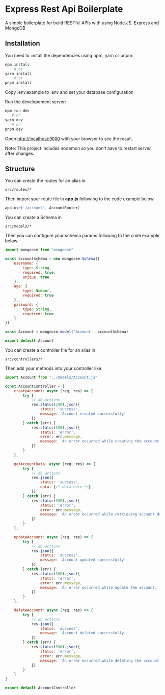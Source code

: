 # Express Rest Api Boilerplate

A simple boilerplate for build RESTful APIs with using Node.JS, Express and MongoDB

## Installation
You need to install the dependencies using npm, yarn or pnpm:

```bash
npm install
    # or
yarn install
    # or
pnpm install
```

Copy .env.example to .env and set your database configuration

Run the developement server:

```bash
npm run dev
   # or
yarn dev
   # or
pnpm dev
```

Open [http://localhost:9000](http://localhost:9000) with your browser to see the result.

Note: This project includes nodemon so you don't have to restart server after changes.

## Structure 

You can create the routes for an alias in

    src/routes/* 

Then import your route file in **app.js** following to the code example below.

```javascript
app.use('/account', AccountRouter)
```

You can create a Schema in 

    src/models/*

Then you can configure your schema params following to the code example below. 

```javascript 
import mongoose from "mongoose"

const accountSchema = new mongoose.Schema({
    username: {
        type: String,
        required: true,
        unique: true
    },
    age: {
        type: Number,
        required: true
    },
    password: {
        type: String,
        required: true
    }
})

const Account = mongoose.model('Account', accountSchema)

export default Account
```


You can create a controller file for an alias in 

    src/controllers/*

Then add your methods into your controller like:

```javascript
import Account from "../models/Account.js"

const AccountController = {
    createAccount: async (req, res) => {
        try {
            // db actions
            res.status(200).json({
                status: 'success',
                message: 'Account created successfully'
            })
        } catch (err) {
            res.status(500).json({
                status: 'error',
                error: err.message,
                message: 'An error occurred while creating the account.'
            })
        }
    },

    getAccountData: async (req, res) => {
        try {
            // db actions
            res.json({
                status: 'success',
                data: {/* data here */}
            })
        } catch (err) {
            res.status(500).json({
                status: 'error',
                error: err.message,
                message: 'An error occurred while retrieving account data.'
            })
        }
    },

    updateAccount: async (req, res) => {
        try {
            // db actions
            res.json({
                status: 'success',
                message: 'Account updated successfully'
            })
        } catch (err) {
            res.status(500).json({
                status: 'error',
                error: err.message,
                message: 'An error occurred while update the account.'
            })
        }
    },

    deleteAccount: async (req, res) => {
        try {
            // db actions
            res.json({
                status: 'success',
                message: 'Account deleted successfully'
            })
        } catch (err) {
            res.status(500).json({
                status: 'error',
                error: err.message,
                message: 'An error occurred while deleting the account.'
            })
        }
    }
}

export default AccountController
```